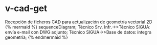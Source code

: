 # v-cad-get

Recepción de ficheros CAD para actualización de geometría vectorial 2D  
{% mermaid %}
sequenceDiagram;
  Técnico Srv. Infr.->>Técnico SIGUA: envía e-mail con DWG adjunto;
  Técnico SIGUA->>Base de datos: integra geometría;
{% endmermaid %}
